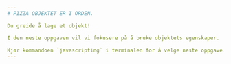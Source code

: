 ```yaml
---
# PIZZA OBJEKTET ER I ORDEN.

Du greide å lage et objekt!

I den neste oppgaven vil vi fokusere på å bruke objektets egenskaper.

Kjør kommandoen `javascripting` i terminalen for å velge neste oppgave.
---
```

